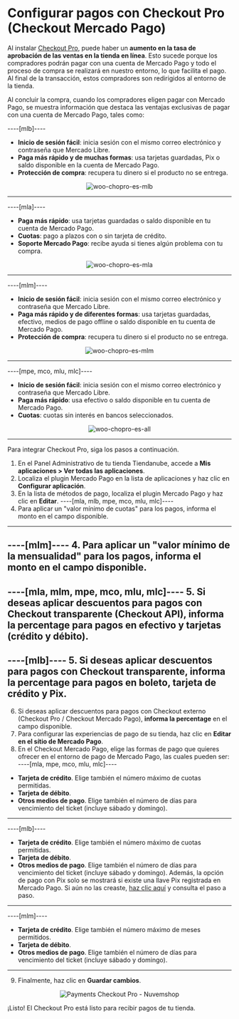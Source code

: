 # Configurar pagos con Checkout Pro (Checkout Mercado Pago)
 
Al instalar [Checkout Pro](/developers/es/docs/checkout-pro/landing), puede haber un **aumento en la tasa de aprobación de las ventas en la tienda en línea**. Esto sucede porque los compradores podrán pagar con una cuenta de Mercado Pago y todo el proceso de compra se realizará en nuestro entorno, lo que facilita el pago. Al final de la transacción, estos compradores son redirigidos al entorno de la tienda.

Al concluir la compra, cuando los compradores eligen pagar con Mercado Pago, se muestra información que destaca las ventajas exclusivas de pagar con una cuenta de Mercado Pago, tales como:

----[mlb]----

* **Inicio de sesión fácil**: inicia sesión con el mismo correo electrónico y contraseña que Mercado Libre.
* **Paga más rápido y de muchas formas**: usa tarjetas guardadas, Pix o saldo disponible en la cuenta de Mercado Pago.
* **Protección de compra**: recupera tu dinero si el producto no se entrega.

<center>

![woo-chopro-es-mlb](/images/nuvemshop/nuvemshop-chopro-es-mlb.png)

</center>

------------
----[mla]----

* **Paga más rápido**: usa tarjetas guardadas o saldo disponible en tu cuenta de Mercado Pago.
* **Cuotas**: pago a plazos con o sin tarjeta de crédito.
* **Soporte Mercado Pago**: recibe ayuda si tienes algún problema con tu compra.

<center>

![woo-chopro-es-mla](/images/nuvemshop/nuvemshop-chopro-es-mla.png)

</center>

------------
----[mlm]----

* **Inicio de sesión fácil**: inicia sesión con el mismo correo electrónico y contraseña que Mercado Libre.
* **Paga más rápido y de diferentes formas**: usa tarjetas guardadas, efectivo, medios de pago offline o saldo disponible en tu cuenta de Mercado Pago.
* **Protección de compra**: recupera tu dinero si el producto no se entrega.

<center>

![woo-chopro-es-mlm](/images/nuvemshop/nuvemshop-chopro-es-mlm.png)

</center>

------------
----[mpe, mco, mlu, mlc]----

* **Inicio de sesión fácil**: inicia sesión con el mismo correo electrónico y contraseña que Mercado Libre.
* **Paga más rápido**: usa efectivo o saldo disponible en tu cuenta de Mercado Pago.
* **Cuotas**: cuotas sin interés en bancos seleccionados.

<center>

![woo-chopro-es-all](/images/nuvemshop/nuvemshop-chopro-es-all.png)

</center>

------------
 
Para integrar Checkout Pro, siga los pasos a continuación.
 
1. En el Panel Administrativo de tu tienda Tiendanube, accede a **Mis aplicaciones > Ver todas las aplicaciones**. 
2. Localiza el plugin Mercado Pago en la lista de aplicaciones y haz clic en **Configurar aplicación**.
3. En la lista de métodos de pago, localiza el plugin Mercado Pago y haz clic en **Editar**.
----[mla, mlb, mpe, mco, mlu, mlc]---- 
4. Para aplicar un "valor mínimo de cuotas" para los pagos, informa el monto en el campo disponible.
------------
----[mlm]---- 
4. Para aplicar un "valor mínimo de la mensualidad" para los pagos, informa el monto en el campo disponible.
------------
----[mla, mlm, mpe, mco, mlu, mlc]---- 
5. Si deseas aplicar descuentos para pagos con Checkout transparente (Checkout API), **informa la percentage** para pagos en efectivo y tarjetas (crédito y débito).
------------
----[mlb]---- 
5. Si deseas aplicar descuentos para pagos con Checkout transparente, **informa la percentage** para pagos en boleto, tarjeta de crédito y Pix.
------------
6. Si deseas aplicar descuentos para pagos con Checkout externo (Checkout Pro / Checkout Mercado Pago), **informa la percentage** en el campo disponible.
7. Para configurar las experiencias de pago de su tienda, haz clic en **Editar en el sítio de Mercado Pago**.
8. En el Checkout Mercado Pago, elige las formas de pago que quieres ofrecer en el entorno de pago de Mercado Pago, las cuales pueden ser:
----[mla, mpe, mco, mlu, mlc]---- 
 * **Tarjeta de crédito**. Elige también el número máximo de cuotas permitidas.
 * **Tarjeta de débito**.
 * **Otros medios de pago**. Elige también el número de días para vencimiento del ticket (incluye sábado y domingo). 
------------ 
----[mlb]---- 
 * **Tarjeta de crédito**. Elige también el número máximo de cuotas permitidas.
 * **Tarjeta de débito**.
 * **Otros medios de pago**. Elige también el número de días para vencimiento del ticket (incluye sábado y domingo). Además, la opción de pago con Pix solo se mostrará si existe una llave Pix registrada en Mercado Pago. Si aún no las creaste, [haz clic aquí](https://www.youtube.com/watch?v=60tApKYVnkA) y consulta el paso a paso.
------------ 
----[mlm]---- 
 * **Tarjeta de crédito**. Elige también el número máximo de meses permitidos.
 * **Tarjeta de débito**.
 * **Otros medios de pago**. Elige también el número de días para vencimiento del ticket (incluye sábado y domingo).
------------
9. Finalmente, haz clic en **Guardar cambios**.

<center>

![Payments Checkout Pro - Nuvemshop](/images/nuvemshop/cho-pro-es.gif)

</center>

¡Listo! El Checkout Pro está listo para recibir pagos de tu tienda.